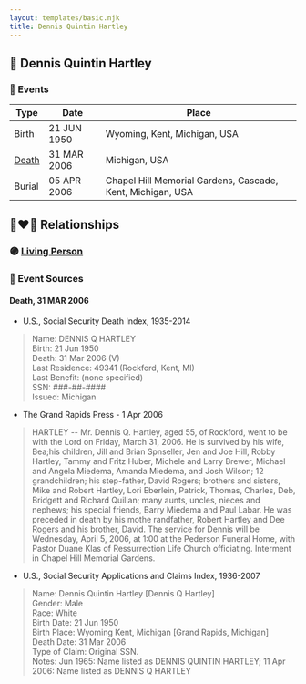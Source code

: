 ```yaml
---
layout: templates/basic.njk
title: Dennis Quintin Hartley
---
```

## 🔵 Dennis Quintin Hartley

### 📆 Events

Type | Date | Place
------ | ------ | ------
Birth | 21 JUN 1950 | Wyoming, Kent, Michigan, USA
[Death](#event-event-3) | 31 MAR 2006 | Michigan, USA
Burial | 05 APR 2006 | Chapel Hill Memorial Gardens, Cascade, Kent, Michigan, USA

## 👩‍❤️‍👨 Relationships

### 🟣 [Living Person](/people/9/91180844)

### 📰 Event Sources

#### <a id="event-event-3"></a> Death, 31 MAR 2006
* U.S., Social Security Death Index, 1935-2014
>   
  > Name: DENNIS Q HARTLEY  
  > Birth: 21 Jun 1950  
  > Death: 31 Mar 2006 (V)  
  > Last Residence: 49341 (Rockford, Kent, MI)  
  > Last Benefit: (none specified)  
  > SSN: ###-##-####  
  > Issued: Michigan
* The Grand Rapids Press  - 1 Apr 2006
>   
  > HARTLEY -- Mr. Dennis Q. Hartley, aged 55, of Rockford, went to be with the Lord on Friday, March 31, 2006. He is survived by his wife, Bea;his children, Jill and Brian Spnseller, Jen and Joe Hill, Robby Hartley, Tammy and Fritz Huber, Michele and Larry Brewer, Michael and Angela Miedema, Amanda Miedema, and Josh Wilson; 12 grandchildren; his step-father, David Rogers; brothers and sisters, Mike and Robert Hartley, Lori Eberlein, Patrick, Thomas, Charles, Deb, Bridgett and Richard Quillan;  many aunts, uncles, nieces and nephews; his special friends, Barry Miedema and Paul Labar. He was preceded in death by his mothe randfather, Robert Hartley and Dee Rogers and his brother, David. The service for Dennis will be Wednesday, April 5, 2006, at 1:00 at the Pederson Funeral Home, with Pastor Duane Klas of Ressurrection Life Church officiating. Interment in Chapel Hill Memorial Gardens.
* U.S., Social Security Applications and Claims Index, 1936-2007
>   
  > Name: Dennis Quintin Hartley [Dennis Q Hartley]   
  > Gender: Male  
  > Race: White  
  > Birth Date: 21 Jun 1950  
  > Birth Place: Wyoming Kent, Michigan [Grand Rapids, Michigan]   
  > Death Date: 31 Mar 2006  
  > Type of Claim: Original SSN.  
  > Notes: Jun 1965: Name listed as DENNIS QUINTIN HARTLEY; 11 Apr 2006: Name listed as DENNIS Q HARTLEY
